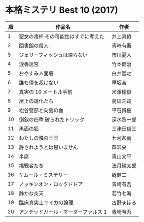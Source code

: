 # 本格ミステリ Best 10 (2017)

| 順   | 作品名                 | 作者    |
| --- | ------------------- | ----- |
| 1   | 聖女の毒杯 その可能性はすでに考えた  | 井上真偽  |
| 2   | 図書館の殺人              | 青崎有吾  |
| 3   | ジェリーフィッシュは凍らない      | 市川憂人  |
| 4   | 涙香迷宮                | 竹本健治  |
| 5   | おやすみ人面瘡             | 白井智之  |
| 6   | 誰も僕を裁けない            | 早坂吝   |
| 7   | 真実の 10 メートル手前       | 米澤穂信  |
| 8   | 屋上の道化たち             | 島田荘司  |
| 9   | 松谷警部と向島の血           | 平石貴樹  |
| 10  | 倒叙の四季 破られたトリック      | 深水黎一郎 |
| 11  | 黒面の狐                | 三津田信三 |
| 12  | わたしの隣の王国            | 七河迦南  |
| 13  | 許されようとは思いません        | 芦沢央   |
| 14  | 半席                  | 青山文平  |
| 15  | 挑戦者たち               | 法月綸太郎 |
| 16  | ケムール・ミステリー          | 谺健二   |
| 17  | ノッキンオン・ロックドドア       | 青崎有吾  |
| 18  | 静かな炎天               | 若竹七海  |
| 19  | 臨床真実士ユイカの論理         | 古野まほろ |
| 20  | アンデッドガール・マーダーファルス 1 | 青崎有吾  |
